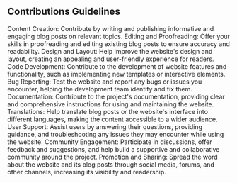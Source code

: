 
## Contributions Guidelines
Content Creation: Contribute by writing and publishing informative and engaging blog posts on relevant topics.
Editing and Proofreading: Offer your skills in proofreading and editing existing blog posts to ensure accuracy and readability.
Design and Layout: Help improve the website's design and layout, creating an appealing and user-friendly experience for readers.
Code Development: Contribute to the development of website features and functionality, such as implementing new templates or interactive elements.
Bug Reporting: Test the website and report any bugs or issues you encounter, helping the development team identify and fix them.
Documentation: Contribute to the project's documentation, providing clear and comprehensive instructions for using and maintaining the website.
Translations: Help translate blog posts or the website's interface into different languages, making the content accessible to a wider audience.
User Support: Assist users by answering their questions, providing guidance, and troubleshooting any issues they may encounter while using the website.
Community Engagement: Participate in discussions, offer feedback and suggestions, and help build a supportive and collaborative community around the project.
Promotion and Sharing: Spread the word about the website and its blog posts through social media, forums, and other channels, increasing its visibility and readership.
